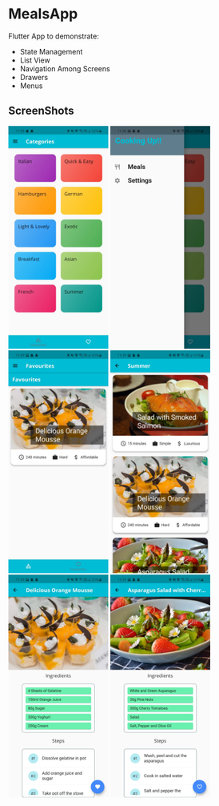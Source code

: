 # MealsApp

Flutter App to demonstrate:
- State Management
- List View
- Navigation Among Screens
- Drawers
- Menus

## ScreenShots
<p>
<img src ="https://github.com/yashas-hm/MealsApp/blob/master/Images/1.jpg" width="200"/>
<img src ="https://github.com/yashas-hm/MealsApp/blob/master/Images/2.jpg" width="200"/>
<img src ="https://github.com/yashas-hm/MealsApp/blob/master/Images/3.jpg" width="200"/>
<img src ="https://github.com/yashas-hm/MealsApp/blob/master/Images/4.jpg" width="200"/>
<img src ="https://github.com/yashas-hm/MealsApp/blob/master/Images/5.jpg" width="200"/>
<img src ="https://github.com/yashas-hm/MealsApp/blob/master/Images/6.jpg" width="200"/>
</p>
